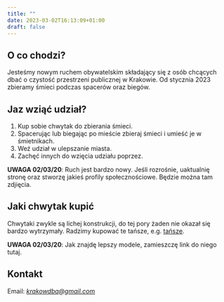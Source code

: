```yaml
---
title: ""
date: 2023-03-02T16:13:09+01:00
draft: false
---
```


##  O co chodzi?

Jesteśmy nowym ruchem obywatelskim składający się z osób chcących dbać o czystość przestrzeni publicznej w Krakowie. Od stycznia 2023 zbieramy śmieci podczas spacerów oraz biegów.

## Jaz wziąć udział?

1. Kup sobie chwytak do zbierania śmieci.
2. Spacerując lub biegając po mieście zbieraj śmieci i umieść je w śmietnikach.
3. Weź udział w ulepszanie miasta.
4. Zachęć innych do wzięcia udziału poprzez.

**UWAGA 02/03/20**: Ruch jest bardzo nowy. Jeśli rozrośnie, uaktualnię stronę oraz stworzę jakieś profily społecznościowe. Będzie można tam zdjięcia.

## Jaki chwytak kupić

Chwytaki zwykle są lichej konstrukcji, do tej pory żaden nie okazał się bardzo wytrzymały. Radzimy kupować te tańsze, e.g. [tańsze]. 

**UWAGA 02/03/20**: Jak znajdę lepszy modele, zamieszczę link do niego tutaj.

[tańsze]: https://allegro.pl/oferta/chwytak-do-smieci-76cm-z-magnesem-dlugi-lekki-10515364681

## Kontakt

Email: *krakowdba@gmail.com*
